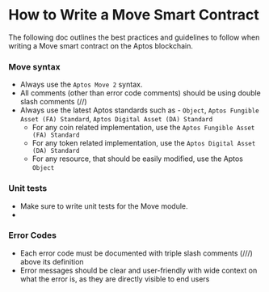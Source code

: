 # How to Write a Move Smart Contract

The following doc outlines the best practices and guidelines to follow when writing a Move smart contract on the Aptos blockchain.

### Move syntax

- Always use the `Aptos Move 2` syntax.
- All comments (other than error code comments) should be using double slash comments (//)
- Always use the latest Aptos standards such as - `Object`, `Aptos Fungible Asset (FA) Standard`, `Aptos Digital Asset (DA) Standard`
  - For any coin related implementation, use the `Aptos Fungible Asset (FA) Standard`
  - For any token related implementation, use the `Aptos Digital Asset (DA) Standard`
  - For any resource, that should be easily modified, use the Aptos `Object`

### Unit tests

- Make sure to write unit tests for the Move module.
-

### Error Codes

- Each error code must be documented with triple slash comments (///) above its definition
- Error messages should be clear and user-friendly with wide context on what the error is, as they are directly visible to end users
